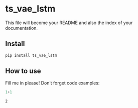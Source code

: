 ts_vae_lstm
================

<!-- WARNING: THIS FILE WAS AUTOGENERATED! DO NOT EDIT! -->

This file will become your README and also the index of your
documentation.

## Install

``` sh
pip install ts_vae_lstm
```

## How to use

Fill me in please! Don’t forget code examples:

``` python
1+1
```

    2
